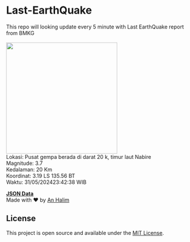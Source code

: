 # Last-EarthQuake
This repo will looking update every 5 minute with Last EarthQuake report from BMKG
<br>
<br>
<img src="https://static.bmkg.go.id/20240531234238.mmi.jpg" width="300"/>
<br>
Lokasi: Pusat gempa berada di darat 20 k, timur laut Nabire <br>
Magnitude: 3.7 <br>
Kedalaman: 20 Km <br>
Koordinat: 3.19 LS 135.56 BT <br>
Waktu: 31/05/202423:42:38 WIB <br>

<a href="./data/data.json">**JSON Data**</a>
<br>
Made with ❤️ by <a href="https://github.com/an-halim">An Halim</a>
## License

This project is open source and available under the [MIT License](LICENSE).
